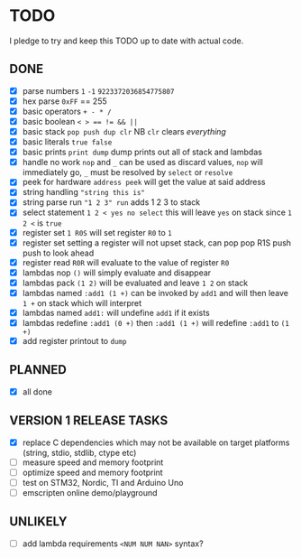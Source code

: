 # TODO

I pledge to try and keep this TODO up to date with actual code.

## DONE

- [x] parse numbers     `1` `-1` `9223372036854775807`
- [x] hex parse         `0xFF` == 255
- [x] basic operators	`+ - * /`
- [x] basic boolean     `< > == != && ||`
- [x] basic stack       `pop push dup clr` NB `clr` clears _everything_
- [x] basic literals    `true false`
- [x] basic prints      `print dump`  dump prints out all of stack and lambdas
- [x] handle no work    `nop` and `_` can be used as discard values, `nop` will immediately go, `_` must be resolved by `select` or `resolve`   
- [x] peek for hardware `address peek` will get the value at said address
- [x] string handling   `"string this is"`
- [x] string parse run  `"1 2 3" run` adds 1 2 3 to stack
- [x] select statement  `1 2 < yes no select` this will leave `yes` on stack since `1 2 <` is `true`
- [x] register set      `1 R0S` will set register `R0` to `1`
- [x] register set      setting a register will not upset stack, can pop pop R1S push push to look ahead   
- [x] register read     `R0R` will evaluate to the value of register `R0`
- [x] lambdas nop       `()` will simply evaluate and disappear
- [x] lambdas pack      `(1 2)` will be evaluated and leave `1 2` on stack
- [x] lambdas named     `:add1 (1 +)` can be invoked by `add1` and will then leave `1 +` on stack which will interpret
- [x] lambdas named     `add1:` will undefine `add1` if it exists
- [x] lambdas redefine  `:add1 (0 +)` then `:add1 (1 +)` will redefine `:add1` to `(1 +)`
- [x] add register printout to `dump`  

## PLANNED

- [x] all done

## VERSION 1 RELEASE TASKS

- [x] replace C dependencies which may not be available on target platforms (string, stdio, stdlib, ctype etc)
- [ ] measure speed and memory footprint
- [ ] optimize speed and memory footprint
- [ ] test on STM32, Nordic, TI and Arduino Uno
- [ ] emscripten online demo/playground

## UNLIKELY

- [ ] add lambda requirements `<NUM NUM NAN>` syntax?
